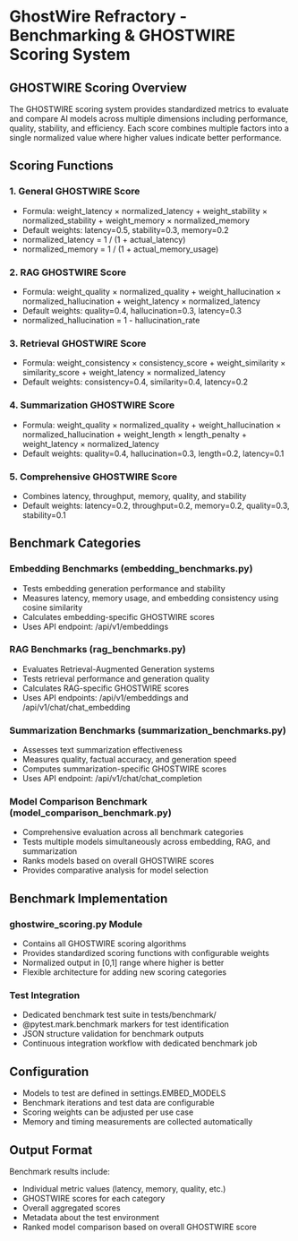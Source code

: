 # GhostWire Refractory - Benchmarking & GHOSTWIRE Scoring System

## GHOSTWIRE Scoring Overview
The GHOSTWIRE scoring system provides standardized metrics to evaluate and compare AI models across multiple dimensions including performance, quality, stability, and efficiency. Each score combines multiple factors into a single normalized value where higher values indicate better performance.

## Scoring Functions

### 1. General GHOSTWIRE Score
- Formula: weight_latency × normalized_latency + weight_stability × normalized_stability + weight_memory × normalized_memory
- Default weights: latency=0.5, stability=0.3, memory=0.2
- normalized_latency = 1 / (1 + actual_latency)
- normalized_memory = 1 / (1 + actual_memory_usage)

### 2. RAG GHOSTWIRE Score
- Formula: weight_quality × normalized_quality + weight_hallucination × normalized_hallucination + weight_latency × normalized_latency
- Default weights: quality=0.4, hallucination=0.3, latency=0.3
- normalized_hallucination = 1 - hallucination_rate

### 3. Retrieval GHOSTWIRE Score
- Formula: weight_consistency × consistency_score + weight_similarity × similarity_score + weight_latency × normalized_latency
- Default weights: consistency=0.4, similarity=0.4, latency=0.2

### 4. Summarization GHOSTWIRE Score
- Formula: weight_quality × normalized_quality + weight_hallucination × normalized_hallucination + weight_length × length_penalty + weight_latency × normalized_latency
- Default weights: quality=0.4, hallucination=0.3, length=0.2, latency=0.1

### 5. Comprehensive GHOSTWIRE Score
- Combines latency, throughput, memory, quality, and stability
- Default weights: latency=0.2, throughput=0.2, memory=0.2, quality=0.3, stability=0.1

## Benchmark Categories

### Embedding Benchmarks (embedding_benchmarks.py)
- Tests embedding generation performance and stability
- Measures latency, memory usage, and embedding consistency using cosine similarity
- Calculates embedding-specific GHOSTWIRE scores
- Uses API endpoint: /api/v1/embeddings

### RAG Benchmarks (rag_benchmarks.py)
- Evaluates Retrieval-Augmented Generation systems
- Tests retrieval performance and generation quality
- Calculates RAG-specific GHOSTWIRE scores
- Uses API endpoints: /api/v1/embeddings and /api/v1/chat/chat_embedding

### Summarization Benchmarks (summarization_benchmarks.py)
- Assesses text summarization effectiveness
- Measures quality, factual accuracy, and generation speed
- Computes summarization-specific GHOSTWIRE scores
- Uses API endpoint: /api/v1/chat/chat_completion

### Model Comparison Benchmark (model_comparison_benchmark.py)
- Comprehensive evaluation across all benchmark categories
- Tests multiple models simultaneously across embedding, RAG, and summarization
- Ranks models based on overall GHOSTWIRE scores
- Provides comparative analysis for model selection

## Benchmark Implementation

### ghostwire_scoring.py Module
- Contains all GHOSTWIRE scoring algorithms
- Provides standardized scoring functions with configurable weights
- Normalized output in [0,1] range where higher is better
- Flexible architecture for adding new scoring categories

### Test Integration
- Dedicated benchmark test suite in tests/benchmark/
- @pytest.mark.benchmark markers for test identification
- JSON structure validation for benchmark outputs
- Continuous integration workflow with dedicated benchmark job

## Configuration
- Models to test are defined in settings.EMBED_MODELS
- Benchmark iterations and test data are configurable
- Scoring weights can be adjusted per use case
- Memory and timing measurements are collected automatically

## Output Format
Benchmark results include:
- Individual metric values (latency, memory, quality, etc.)
- GHOSTWIRE scores for each category
- Overall aggregated scores
- Metadata about the test environment
- Ranked model comparison based on overall GHOSTWIRE score
